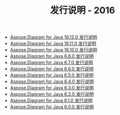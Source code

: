 ﻿---
title: 发行说明 - 2016
type: docs
weight: 50
url: /zh/java/release-notes-2016/
---
- [Aspose.Diagram for Java 16.12.0 发行说明](/diagram/zh/java/aspose-diagram-for-java-16-12-0-release-notes/)
- [Aspose.Diagram for Java 16.11.0 发行说明](/diagram/zh/java/aspose-diagram-for-java-16-11-0-release-notes/)
- [Aspose.Diagram for Java 16.10.0 发行说明](/diagram/zh/java/aspose-diagram-for-java-16-10-0-release-notes/)
- [Aspose.Diagram for Java 6.8.0 发行说明](/diagram/zh/java/aspose-diagram-for-java-6-8-0-release-notes/)
- [Aspose.Diagram for Java 6.7.0 发行说明](/diagram/zh/java/aspose-diagram-for-java-6-7-0-release-notes/)
- [Aspose.Diagram for Java 6.6.0 发行说明](/diagram/zh/java/aspose-diagram-for-java-6-6-0-release-notes/)
- [Aspose.Diagram for Java 6.5.0 发行说明](/diagram/zh/java/aspose-diagram-for-java-6-5-0-release-notes/)
- [Aspose.Diagram for Java 6.4.0 发行说明](/diagram/zh/java/aspose-diagram-for-java-6-4-0-release-notes/)
- [Aspose.Diagram for Java 6.3.0 发行说明](/diagram/zh/java/aspose-diagram-for-java-6-3-0-release-notes/)
- [Aspose.Diagram for Java 6.2.0 发行说明](/diagram/zh/java/aspose-diagram-for-java-6-2-0-release-notes/)
- [Aspose.Diagram for Java 6.1.0 发行说明](/diagram/zh/java/aspose-diagram-for-java-6-1-0-release-notes/)
- [Aspose.Diagram for Java 6.0.0 发行说明](/diagram/zh/java/aspose-diagram-for-java-6-0-0-release-notes/)
